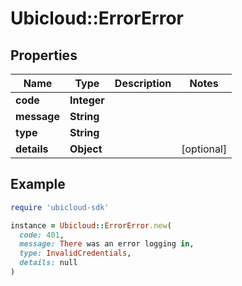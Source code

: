 # Ubicloud::ErrorError

## Properties

| Name | Type | Description | Notes |
| ---- | ---- | ----------- | ----- |
| **code** | **Integer** |  |  |
| **message** | **String** |  |  |
| **type** | **String** |  |  |
| **details** | **Object** |  | [optional] |

## Example

```ruby
require 'ubicloud-sdk'

instance = Ubicloud::ErrorError.new(
  code: 401,
  message: There was an error logging in,
  type: InvalidCredentials,
  details: null
)
```

